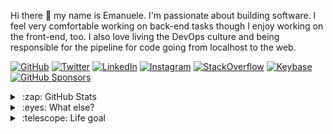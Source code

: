 Hi there 👋 my name is Emanuele. I'm passionate about building software. I feel very comfortable working on back-end tasks though I enjoy working on the front-end, too. I also love living the DevOps culture and being responsible for the pipeline for code going from localhost to the web.

[![GitHub](https://img.shields.io/github/followers/emazzotta?label=GitHub&style=social)](https://github.com/emazzotta)
[![Twitter](https://img.shields.io/twitter/follow/emazzotta?label=Twitter&style=social)](https://twitter.com/emazzotta)
[![LinkedIn](https://img.shields.io/badge/LinkedIn--_.svg?style=social&logo=linkedin)](https://www.linkedin.com/in/emazzotta)
[![Instagram](https://img.shields.io/badge/Instagram--_.svg?style=social&logo=instagram)](https://www.instagram.com/emazzotta_/)
[![StackOverflow](https://img.shields.io/badge/StackOverflow--_.svg?style=social&logo=stackoverflow)](https://stackoverflow.com/users/2596187/emazzotta)
[![Keybase](https://img.shields.io/badge/Keybase--_.svg?style=social&logo=keybase)](https://keybase.io/emazzotta)
[![GitHub Sponsors](https://img.shields.io/badge/GitHub_Sponsors--_.svg?style=social&logo=github&logoColor=EA4AAA)](https://github.com/sponsors/emazzotta)

<details>
  <summary>&nbsp;:zap: GitHub Stats</summary>
  <br />
  <img alt="emazzotta's GitHub Stats" src="https://github-readme-stats.vercel.app/api?username=emazzotta&count_private=true&show_icons=true&theme=tokyonight" />
  <br />
</details>

<details>
  <summary>&nbsp;:eyes: What else?</summary>
  <ul>
    <li>I love climbing & bouldering 🧗‍♀️</li>
    <li>I love indoor skydiving 🏢🪂</li>
    <li>I love making coffee ☕️ (Comandante + Aeropress ❤️)</li>
    <li>I love techno 🔊</li>
    <li>I love Tesla 🚗🔋🌞🍃</li>
  </ul>
</details>

<details>
  <summary>&nbsp;:telescope: Life goal</summary>
  <br />
  "Leave this world a little better than you found it." - Robert Baden-Powell
</details>
